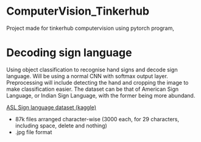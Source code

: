 # ComputerVision_Tinkerhub
Project made for tinkerhub computervision using pytorch program, 

# Decoding sign language
  Using object classification to recognise hand signs and decode sign language. Will be using a normal CNN with softmax output layer. Preprocessing will include detecting the hand and cropping the image to make classification easier. The dataset can be that of American Sign Language, or Indian Sign Language, with the former being more abundand.
  
  [ASL Sign language dataset (kaggle)](https://www.kaggle.com/grassknoted/asl-alphabet?select=asl_alphabet_train)
  - 87k files arranged character-wise (3000 each, for 29 characters, including space, delete and nothing)
  - .jpg file format
